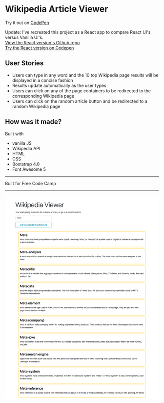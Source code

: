 # Wikipedia Article Viewer

Try it out on [CodePen](https://codepen.io/gvenezia/full/EQLrGr/)

Update: I've recreated this project as a React app to compare React UI's versus Vanilla UI's.  
[View the React version's Github repo](https://github.com/gvenezia/wikiViewerReact)  
[Try the React version on Codepen](https://codepen.io/gvenezia/full/GzQvjN)  


## User Stories
* Users can type in any word and the 10 top Wikipedia page results will be displayed in a concise fashion
* Results update automatically as the user types
* Users can click on any of the page containers to be redirected to the corresponding Wikipedia page
* Users can click on the random article button and be redirected to a random Wikipedia page

## How was it made?
Built with 
* vanilla JS
* Wikipedia API
* HTML
* CSS
* Bootstrap 4.0
* Font Awesome 5

___
Built for Free Code Camp
___

![screenshot of the wikipedia viewer](https://github.com/gvenezia/myWebsite/blob/master/images/wikiViewer.png)

